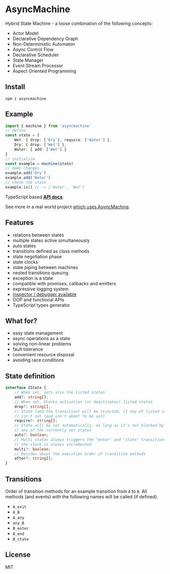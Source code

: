 # AsyncMachine
 
Hybrid State Machine - a loose combination of the following concepts:
- Actor Model
- Declarative Dependency Graph
- Non-Deterministic Automaton
- Async Control Flow
- Declarative Scheduler
- State Manager
- Event Stream Processor
- Aspect Oriented Programming

## Install

```
npm i asyncmachine
```

## Example

```typescript
import { machine } from 'asyncmachine'
// define
const state = {
    Wet: { drop: ['Dry'], require: ['Water'] },
    Dry: { drop: ['Wet'] },
    Water: { add: ['Wet'] }
}
// initialize
const example = machine(state)
// make changes
example.add('Dry')
example.add('Water')
// check the state
example.is() // -> ['Water', 'Wet']
```

TypeScript based **[API docs](https://tobiaszcudnik.github.io/asyncmachine/classes/asyncmachine.html)**.

See more in a real world project [which uses AsyncMachine](https://github.com/TobiaszCudnik/gtd-bot/tree/master/src).

## Features
 
- relations between states
- multiple states active simultaneously
- auto states
- transitions defined as class methods
- state negotiation phase
- state clocks
- state piping between machines
- nested transitions queuing
- exception is a state
- compatible with promises, callbacks and emitters
- expressive logging system
- [inspector / debugger available](https://github.com/TobiaszCudnik/asyncmachine-inspector)
- OOP and functional APIs
- TypeScript types generator
 
## What for?

- easy state management
- async operations as a state
- solving non-linear problems
- fault tolerance
- convenient resource disposal
- avoiding race conditions

## State definition

```typescript
interface IState {
    // When set, sets also the listed states
    add?: string[];
    // When set, blocks activation (or deactivates) listed states
    drop?: string[];
    // State (and the transition) will be rejected, if any of listed states
    // isn't set (and isn't about to be set)
    require?: string[];
    // State will be set automatically, as long as it's not blocked by
    // any of the currently set states
    auto?: boolean;
    // Multi states always triggers the "enter" and "state" transitions, plus
    // the clock is always incremented
    multi?: boolean;
    // Decides about the execution order of transition methods
    after?: string[];
}
```

## Transitions
 
Order of transition methods for an example transition from `A` to `B`. All
methods (and events) with the following names will be called (if defined).

- `A_exit`
- `A_B`
- `A_any`
- `any_B`
- `B_enter`
- `A_end`
- `B_state`

## License

MIT
